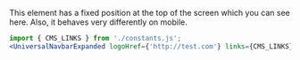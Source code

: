 This element has a fixed position at the top of the screen which you can see here. Also, it behaves very differently on mobile.

```jsx
import { CMS_LINKS } from './constants.js';
<UniversalNavbarExpanded logoHref={'http://test.com'} links={CMS_LINKS}/>
```
